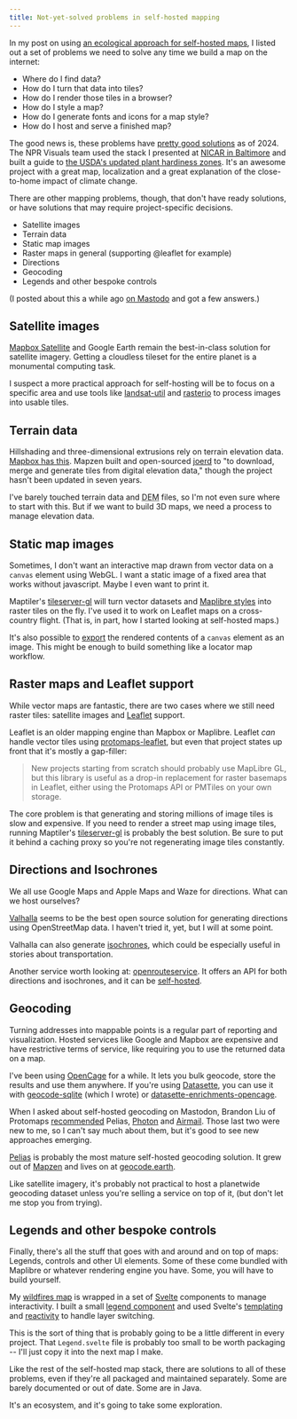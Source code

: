 ```yaml
---
title: Not-yet-solved problems in self-hosted mapping
---
```


In my post on using [an ecological approach for self-hosted maps](/blog/2024-03-11/ecological-approach-self-hosted-maps/), I listed out a set of problems we need to solve any time we build a map on the internet:

- Where do I find data?
- How do I turn that data into tiles?
- How do I render those tiles in a browser?
- How do I style a map?
- How do I generate fonts and icons for a map style?
- How do I host and serve a finished map?

The good news is, these problems have [pretty good solutions](/blog/2024-02-13/self-hosted-maps/) as of 2024. The NPR Visuals team used the stack I presented at [NICAR in Baltimore](https://github.com/eyeseast/nicar24-self-hosted-maps) and built a guide to [the USDA's updated plant hardiness zones](https://apps.npr.org/plant-hardiness-garden-map/). It's an awesome project with a great map, localization and a great explanation of the close-to-home impact of climate change.

There are other mapping problems, though, that don't have ready solutions, or have solutions that may require project-specific decisions.

- Satellite images
- Terrain data
- Static map images
- Raster maps in general (supporting @leaflet for example)
- Directions
- Geocoding
- Legends and other bespoke controls

(I posted about this a while ago [on Mastodo](https://journa.host/@chrisamico/112128744346351870) and got a few answers.)

## Satellite images

[Mapbox Satellite](https://www.mapbox.com/maps/satellite) and Google Earth remain the best-in-class solution for satellite imagery. Getting a cloudless tileset for the entire planet is a monumental computing task.

I suspect a more practical approach for self-hosting will be to focus on a specific area and use tools like [landsat-util](https://pythonhosted.org/landsat-util/overview.html) and [rasterio](https://github.com/rasterio/rasterio) to process images into usable tiles.

## Terrain data

Hillshading and three-dimensional extrusions rely on terrain elevation data. [Mapbox has this](https://docs.mapbox.com/data/tilesets/guides/access-elevation-data/). Mapzen built and open-sourced [joerd](https://github.com/tilezen/joerd) to "to download, merge and generate tiles from digital elevation data," though the project hasn't been updated in seven years.

I've barely touched terrain data and <abbr title="Digital Elevation Model">DEM</abbr> files, so I'm not even sure where to start with this. But if we want to build 3D maps, we need a process to manage elevation data.

## Static map images

Sometimes, I don't want an interactive map drawn from vector data on a `canvas` element using WebGL. I want a static image of a fixed area that works without javascript. Maybe I even want to print it.

Maptiler's [tileserver-gl](https://github.com/maptiler/tileserver-gl) will turn vector datasets and [Maplibre styles](https://maplibre.org/maplibre-style-spec/) into raster tiles on the fly. I've used it to work on Leaflet maps on a cross-country flight. (That is, in part, how I started looking at self-hosted maps.)

It's also possible to [export](https://developer.mozilla.org/en-US/docs/Web/API/HTMLCanvasElement/toBlob) the rendered contents of a `canvas` element as an image. This might be enough to build something like a locator map workflow.

## Raster maps and Leaflet support

While vector maps are fantastic, there are two cases where we still need raster tiles: satellite images and [Leaflet](https://leafletjs.com/) support.

Leaflet is an older mapping engine than Mapbox or Maplibre. Leaflet _can_ handle vector tiles using [protomaps-leaflet](https://github.com/protomaps/protomaps-leaflet), but even that project states up front that it's mostly a gap-filler:

> New projects starting from scratch should probably use MapLibre GL, but this library is useful as a drop-in replacement for raster basemaps in Leaflet, either using the Protomaps API or PMTiles on your own storage.

The core problem is that generating and storing millions of image tiles is slow and expensive. If you need to render a street map using image tiles, running Maptiler's [tileserver-gl](https://github.com/maptiler/tileserver-gl) is probably the best solution. Be sure to put it behind a caching proxy so you're not regenerating image tiles constantly.

## Directions and Isochrones

We all use Google Maps and Apple Maps and Waze for directions. What can we host ourselves?

[Valhalla](https://valhalla.github.io/valhalla/) seems to be the best open source solution for generating directions using OpenStreetMap data. I haven't tried it, yet, but I will at some point.

Valhalla can also generate [isochrones](https://valhalla.github.io/valhalla/api/isochrone/api-reference/), which could be especially useful in stories about transportation.

Another service worth looking at: [openrouteservice](https://openrouteservice.org/). It offers an API for both directions and isochrones, and it can be [self-hosted](https://github.com/GIScience/openrouteservice).

## Geocoding

Turning addresses into mappable points is a regular part of reporting and visualization. Hosted services like Google and Mapbox are expensive and have restrictive terms of service, like requiring you to use the returned data on a map.

I've been using [OpenCage](https://opencagedata.com/) for a while. It lets you bulk geocode, store the results and use them anywhere.
If you're using [Datasette](https://datasette.io), you can use it with [geocode-sqlite](https://github.com/eyeseast/geocode-sqlite) (which I wrote) or [datasette-enrichments-opencage](https://datasette.io/plugins/datasette-enrichments-opencage).

When I asked about self-hosted geocoding on Mastodon, Brandon Liu of Protomaps [recommended](https://journa.host/@protomaps@mapstodon.space/112133736230737208) Pelias, [Photon](https://github.com/komoot/photon) and [Airmail](https://github.com/ellenhp/airmail). Those last two were new to me, so I can't say much about them, but it's good to see new approaches emerging.

[Pelias](https://pelias.io/) is probably the most mature self-hosted geocoding solution. It grew out of [Mapzen](https://www.mapzen.com/) and lives on at [geocode.earth](https://geocode.earth/).

Like satellite imagery, it's probably not practical to host a planetwide geocoding dataset unless you're selling a service on top of it, (but don't let me stop you from trying).

## Legends and other bespoke controls

Finally, there's all the stuff that goes with and around and on top of maps: Legends, controls and other UI elements. Some of these come bundled with Maplibre or whatever rendering engine you have. Some, you will have to build yourself.

My [wildfires map](https://muckrock.github.io/wildfires-protomaps/#4/39.28/-101.57) is wrapped in a set of [Svelte](https://svelte.dev/) components to manage interactivity. I built a small [legend component](https://github.com/MuckRock/wildfires-protomaps/blob/main/src/Legend.svelte) and used Svelte's [templating](https://github.com/MuckRock/wildfires-protomaps/blob/main/src/App.svelte#L138-L163) and [reactivity](https://github.com/MuckRock/wildfires-protomaps/blob/main/src/App.svelte#L30) to handle layer switching.

This is the sort of thing that is probably going to be a little different in every project. That `Legend.svelte` file is probably too small to be worth packaging -- I'll just copy it into the next map I make.

Like the rest of the self-hosted map stack, there are solutions to all of these problems, even if they're all packaged and maintained separately. Some are barely documented or out of date. Some are in Java.

It's an ecosystem, and it's going to take some exploration.

